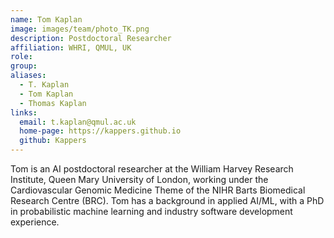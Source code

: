 ```yaml
---
name: Tom Kaplan
image: images/team/photo_TK.png
description: Postdoctoral Researcher
affiliation: WHRI, QMUL, UK
role:
group:
aliases:
  - T. Kaplan
  - Tom Kaplan
  - Thomas Kaplan
links:
  email: t.kaplan@qmul.ac.uk
  home-page: https://kappers.github.io
  github: Kappers
---
```


Tom is an AI postdoctoral researcher at the William Harvey Research Institute, Queen Mary University of London, working under the Cardiovascular Genomic Medicine Theme of the NIHR Barts Biomedical Research Centre (BRC). Tom has a background in applied AI/ML, with a PhD in probabilistic machine learning and industry software development experience.

